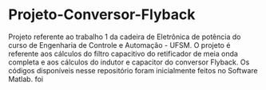 # Projeto-Conversor-Flyback

Projeto referente ao trabalho 1 da cadeira de Eletrônica de potência do curso de Engenharia de Controle e Automação - UFSM. O projeto é referente aos cálculos do filtro capacitivo do retificador de meia onda completa e aos cálculos do indutor e capacitor do conversor Flyback. Os códigos disponíveis nesse repositório foram inicialmente feitos no Software Matlab. foi
